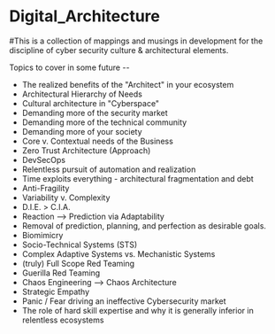 # Digital_Architecture

#This is a collection of mappings and musings in development for the discipline of cyber security culture & architectural elements.

Topics to cover in some future --
- The realized benefits of the "Architect" in your ecosystem
- Architectural Hierarchy of Needs
- Cultural architecture in "Cyberspace"
- Demanding more of the security market
- Demanding more of the technical community
- Demanding more of your society
- Core v. Contextual needs of the Business
- Zero Trust Architecture (Approach)
- DevSecOps
- Relentless pursuit of automation and realization
- Time exploits everything - architectural fragmentation and debt
- Anti-Fragility
- Variability v. Complexity
- D.I.E. > C.I.A.
- Reaction --> Prediction via Adaptability
- Removal of prediction, planning, and perfection as desirable goals.
- Biomimicry
- Socio-Technical Systems (STS)
- Complex Adaptive Systems vs. Mechanistic Systems
- (truly) Full Scope Red Teaming
- Guerilla Red Teaming
- Chaos Engineering --> Chaos Architecture
- Strategic Empathy
- Panic / Fear driving an ineffective Cybersecurity market
- The role of hard skill expertise and why it is generally inferior in relentless ecosystems
